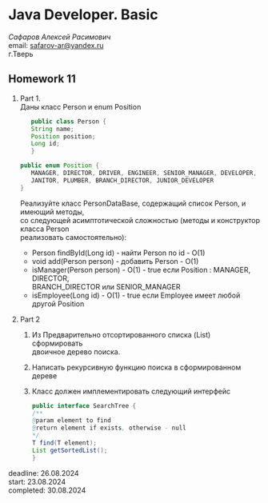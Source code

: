 # Java Developer. Basic

_Сафаров Алексей Расимович_  
email: <safarov-ar@yandex.ru>  
г.Тверь

## Homework 11

1. Part 1.  
   Даны класс Person и enum Position
   ```java
      public class Person {
      String name;
      Position position;
      Long id;
      }
   
   public enum Position {
      MANAGER, DIRECTOR, DRIVER, ENGINEER, SENIOR_MANAGER, DEVELOPER, QA,
      JANITOR, PLUMBER, BRANCH_DIRECTOR, JUNIOR_DEVELOPER
   }
   ```
   Реализуйте класс PersonDataBase, содержащий список Person, и имеющий методы,  
   со следующей асимптотической сложностью (методы и конструктор класса Person  
   реализовать самостоятельно):
   - Person findById(Long id) - найти Person по id - O(1)
   - void add(Person person) - добавить Person - O(1)
   - isManager(Person person) - O(1) - true если Position : MANAGER, DIRECTOR,  
    BRANCH_DIRECTOR или SENIOR_MANAGER
   - isEmployee(Long id) - O(1) - true если Employee имеет любой другой Position



2. Part 2   
   1. Из Предварительно отсортированного списка (List) сформировать  
      двоичное дерево поиска.
   2. Написать рекурсивную функцию поиска в сформированном дереве
   3. Класс должен имплементировать следующий интерфейс

      ```java
      public interface SearchTree {
      /**
      @param element to find
      @return element if exists, otherwise - null
      */
      T find(T element);
      List getSortedList();
      }
      ```

deadline: 26.08.2024  
start: 23.08.2024  
completed: 30.08.2024  

